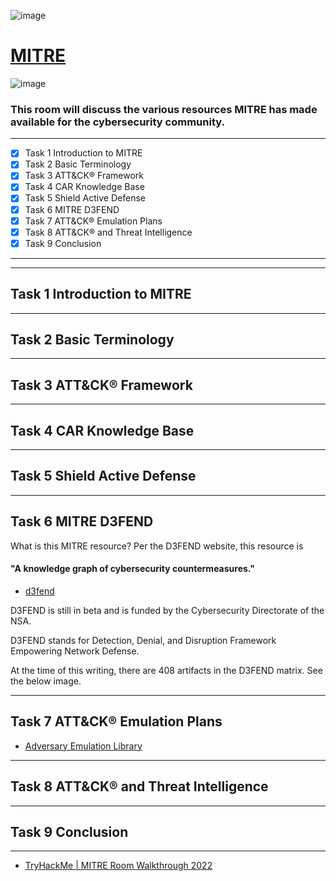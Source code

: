 ![image](https://user-images.githubusercontent.com/51442719/173922903-763a5a8c-969e-4fbe-b6f3-1c67feed3a5a.png)
# [MITRE](https://tryhackme.com/room/mitre)
![image](https://user-images.githubusercontent.com/51442719/173922881-0ba85458-5166-456a-b3af-0cb5897ab5b9.png)
### This room will discuss the various resources MITRE has made available for the cybersecurity community.

---

- [x] Task 1  Introduction to MITRE
- [x] Task 2  Basic Terminology
- [x] Task 3  ATT&CK® Framework
- [x] Task 4  CAR Knowledge Base
- [x] Task 5  Shield Active Defense
- [x] Task 6 MITRE D3FEND
- [x] Task 7  ATT&CK® Emulation Plans
- [x] Task 8  ATT&CK® and Threat Intelligence
- [x] Task 9  Conclusion

---


---

## Task 1  Introduction to MITRE

---

## Task 2  Basic Terminology

---

## Task 3  ATT&CK® Framework

---

## Task 4  CAR Knowledge Base

---

## Task 5  Shield Active Defense

---

## Task 6 MITRE D3FEND

What is this MITRE resource? Per the D3FEND website, this resource is 

#### "A knowledge graph of cybersecurity countermeasures."

- [d3fend](https://d3fend.mitre.org/) 

D3FEND is still in beta and is funded by the Cybersecurity Directorate of the NSA. 

D3FEND stands for Detection, Denial, and Disruption Framework Empowering Network Defense. 

At the time of this writing, there are 408 artifacts in the D3FEND matrix. See the below image.

---

## Task 7  ATT&CK® Emulation Plans
- [Adversary Emulation Library](https://github.com/center-for-threat-informed-defense/adversary_emulation_library)
---

## Task 8  ATT&CK® and Threat Intelligence

---

## Task 9  Conclusion


---

- [TryHackMe | MITRE Room Walkthrough 2022](https://www.pyaeheinnkyaw.tech/tryhackme-mitre-room-writeup/)
